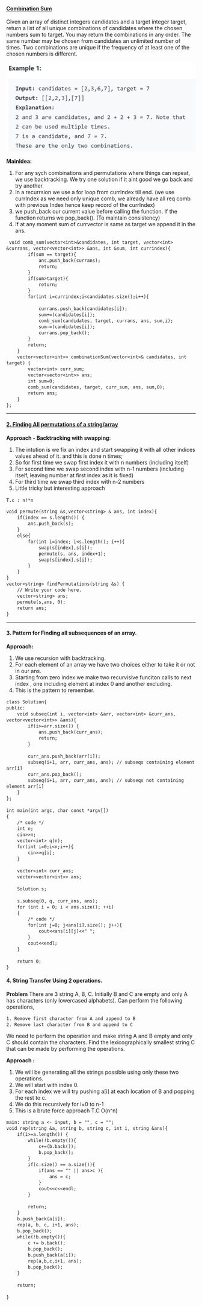 #### [Combination Sum](https://leetcode.com/problems/combination-sum/)
Given an array of distinct integers candidates and a target integer target, return a list of all unique combinations of candidates where the chosen numbers sum to target. You may return the combinations in any order.
The same number may be chosen from candidates an unlimited number of times. Two combinations are unique if the frequency of at least one of the chosen numbers is different.  

![CombSum](https://github.com/bathejaakshay/Competitive-Problems-in-C-/blob/master/Images/combsum.png?raw=True)

**MainIdea:** 
1. For any sych combinations and permutations where things can repeat, we use backtracking. We try one solution if it aint good we go back and try another.
2. In a recurrsion we use a for loop from currIndex till end. (we use currIndex as we need only unique comb, we already have all req comb with previous Index hence keep record of the currIndex)
3. we push_back our current value before calling the function. If the function returns we pop_back(). (To maintain consistency)
4. If at any moment sum of currvector is same as target we append it in the ans.

```
 void comb_sum(vector<int>&candidates, int target, vector<int> &currans, vector<vector<int>> &ans, int &sum, int currindex){
        if(sum == target){
            ans.push_back(currans);
            return;
        }
        if(sum>target){
            return;
        }
        for(int i=currindex;i<candidates.size();i++){
            
            currans.push_back(candidates[i]);
            sum+=(candidates[i]);
            comb_sum(candidates, target, currans, ans, sum,i);
            sum-=(candidates[i]);
            currans.pop_back();
        }
        return;
    }
    vector<vector<int>> combinationSum(vector<int>& candidates, int target) {
        vector<int> curr_sum;
        vector<vector<int>> ans;
        int sum=0;
        comb_sum(candidates, target, curr_sum, ans, sum,0);
        return ans;
    }
};
```

---

#### [2. Finding All permutations of a string/array](https://www.codingninjas.com/codestudio/problems/758958?topList=striver-sde-sheet-problems&utm_source=striver&utm_medium=website&leftPanelTab=1)

**Approach - Backtracking with swapping**:
1. The intution is we fix an index and start swapping it with all other indices values ahead of it. and this is done n times;
2. So for first time  we swap first index it with n numbers (including itself)
3. For second time we swap second index with n-1 numbers  (including itself, leaving number at first index as it is fixed)
4. For third time we swap third index with n-2 numbers
5. Little tricky but interesting approach

`T.c : n!*n`

```
void permute(string &s,vector<string> & ans, int index){
    if(index == s.length()) {
        ans.push_back(s);
    }
    else{
        for(int i=index; i<s.length(); i++){
            swap(s[index],s[i]);
            permute(s, ans, index+1);
            swap(s[index],s[i]);
        }
    }
}
vector<string> findPermutations(string &s) {
    // Write your code here.
    vector<string> ans;
    permute(s,ans, 0);
    return ans;
}
```

---

#### 3. Pattern for Finding all subsequences of an array.
**Approach:**
1. We use recursion with backtracking.
2. For each element of an array we have two choices either to take it or not in our ans.
3. Starting from zero index we make two recurvisive funciton calls to next index , one including element at index 0 and another excluding.
4. This is the pattern to remember.


```
class Solution{
public:
	void subseq(int i, vector<int> &arr, vector<int> &curr_ans, vector<vector<int>> &ans){
		if(i>=arr.size()) {
			ans.push_back(curr_ans);
			return;
		}

		curr_ans.push_back(arr[i]);   
		subseq(i+1, arr, curr_ans, ans); // subseqs containing element arr[i]
		curr_ans.pop_back();
		subseq(i+1, arr, curr_ans, ans); // subseqs not containing element arr[i]
	}
};

int main(int argc, char const *argv[])
{
	/* code */
	int n;
	cin>>n;
	vector<int> q(n);
	for(int i=0;i<n;i++){
		cin>>q[i];
	}

	vector<int> curr_ans;
	vector<vector<int>> ans;

	Solution s;

	s.subseq(0, q, curr_ans, ans);
	for (int i = 0; i < ans.size(); ++i)
	{
		/* code */
		for(int j=0; j<ans[i].size(); j++){
			cout<<ans[i][j]<<" "; 
		}
		cout<<endl;
	}

	return 0;
}
```

#### 4. String Transfer Using 2 operations.
**Problem** There are 3 string A, B, C. Initially B and C are empty and only A has characters (only lowercased alphabets). Can perform the following operations,
```
1. Remove first character from A and append to B
2. Remove last character from B and append to C
```  
We need to perform the operation and make string A and B empty and only C should contain the characters. Find the lexicographically smallest string C that can be made by performing the operations.

**Approach :**
1. We will be generating all the strings possible using only these two operations.
2. We will start with index 0.
3. For each index we will try pushing a[i] at each location of B and popping the rest to c. 
4. We do this recursively for i=0 to n-1
5. This is a brute force approach T.C O(n^n)

```
main: string a <- input, b = "", c = "";
void rep(string &a, string b, string c, int i, string &ans){
	if(i>=a.length()) {
		while(!b.empty()){
			c+=(b.back());
			b.pop_back();
		}
		if(c.size() == a.size()){
			if(ans == "" || ans>c ){
				ans = c;
			}
			cout<<c<<endl;
		}

		return;
	}
	b.push_back(a[i]);
	rep(a, b, c, i+1, ans);
	b.pop_back();
	while(!b.empty()){
		c += b.back();
		b.pop_back();
		b.push_back(a[i]);
		rep(a,b,c,i+1, ans);
		b.pop_back();		
	}

	return;
	
}

```
